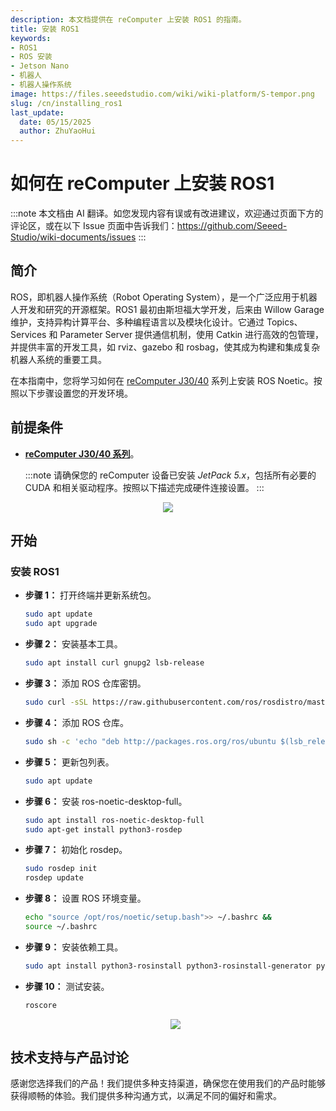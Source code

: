 ```yaml
---
description: 本文档提供在 reComputer 上安装 ROS1 的指南。
title: 安装 ROS1
keywords:
- ROS1
- ROS 安装
- Jetson Nano
- 机器人
- 机器人操作系统
image: https://files.seeedstudio.com/wiki/wiki-platform/S-tempor.png
slug: /cn/installing_ros1
last_update:
  date: 05/15/2025
  author: ZhuYaoHui
---
```


# 如何在 reComputer 上安装 ROS1

:::note
本文档由 AI 翻译。如您发现内容有误或有改进建议，欢迎通过页面下方的评论区，或在以下 Issue 页面中告诉我们：https://github.com/Seeed-Studio/wiki-documents/issues
:::

## 简介
ROS，即机器人操作系统（Robot Operating System），是一个广泛应用于机器人开发和研究的开源框架。ROS1 最初由斯坦福大学开发，后来由 Willow Garage 维护，支持异构计算平台、多种编程语言以及模块化设计。它通过 Topics、Services 和 Parameter Server 提供通信机制，使用 Catkin 进行高效的包管理，并提供丰富的开发工具，如 rviz、gazebo 和 rosbag，使其成为构建和集成复杂机器人系统的重要工具。

在本指南中，您将学习如何在 [reComputer J30/40](https://www.seeedstudio.com/reComputer-J4012-p-5586.html) 系列上安装 ROS Noetic。按照以下步骤设置您的开发环境。

## 前提条件
- __[reComputer J30/40 系列](https://www.seeedstudio.com/reComputer-J4012-p-5586.html)__。

  :::note
  请确保您的 reComputer 设备已安装 _JetPack 5.x_，包括所有必要的 CUDA 和相关驱动程序。按照以下描述完成硬件连接设置。
  :::

<div align="center">
    <img width={800} 
     src="https://files.seeedstudio.com/wiki/robotics/software/install_ros1/fig1.gif" />
</div>

## 开始

### 安装 ROS1
- **步骤 1：** 打开终端并更新系统包。
  ```bash
  sudo apt update 
  sudo apt upgrade
  ```
- **步骤 2：** 安装基本工具。
  ```bash
  sudo apt install curl gnupg2 lsb-release
  ```
- **步骤 3：** 添加 ROS 仓库密钥。
  ```bash
  sudo curl -sSL https://raw.githubusercontent.com/ros/rosdistro/master/ros.asc | sudo apt-key add -
  ```
- **步骤 4：** 添加 ROS 仓库。
  ```bash
  sudo sh -c 'echo "deb http://packages.ros.org/ros/ubuntu $(lsb_release -sc) main" > /etc/apt/sources.list.d/ros-latest.list'
  ```
- **步骤 5：** 更新包列表。
  ```bash
  sudo apt update
  ```
- **步骤 6：** 安装 ros-noetic-desktop-full。
  ```bash
  sudo apt install ros-noetic-desktop-full
  sudo apt-get install python3-rosdep
  ```
- **步骤 7：** 初始化 rosdep。
  ```bash
  sudo rosdep init
  rosdep update
  ```
- **步骤 8：** 设置 ROS 环境变量。
  ```bash
  echo "source /opt/ros/noetic/setup.bash">> ~/.bashrc &&
  source ~/.bashrc
  ```
- **步骤 9：** 安装依赖工具。
  ```bash
  sudo apt install python3-rosinstall python3-rosinstall-generator python3-wstool build-essential
  ```
- **步骤 10：** 测试安装。
  ```bash
  roscore
  ```
  <div align="center">
      <img width={800} 
      src="https://files.seeedstudio.com/wiki/robotics/software/install_ros1/fig2.png" />
  </div>

## 技术支持与产品讨论

感谢您选择我们的产品！我们提供多种支持渠道，确保您在使用我们的产品时能够获得顺畅的体验。我们提供多种沟通方式，以满足不同的偏好和需求。

<div class="button_tech_support_container">
<a href="https://forum.seeedstudio.com/" class="button_forum"></a> 
<a href="https://www.seeedstudio.com/contacts" class="button_email"></a>
</div>

<div class="button_tech_support_container">
<a href="https://discord.gg/eWkprNDMU7" class="button_discord"></a> 
<a href="https://github.com/Seeed-Studio/wiki-documents/discussions/69" class="button_discussion"></a>
</div>